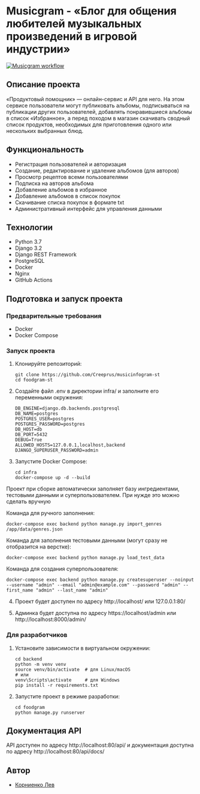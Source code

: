 # Musicgram - «Блог для общения любителей музыкальных произведений в игровой индустрии»

[![Musicgram workflow](https://github.com/Creeprus/foodgram-st/actions/workflows/foodgram_workflow.yml)](https://github.com/Creeprus/foodgram-st/actions/workflows/foodgram_workflow.yml)

## Описание проекта

«Продуктовый помощник» — онлайн-сервис и API для него. На этом сервисе пользователи могут публиковать альбомы, подписываться на публикации других пользователей, добавлять понравившиеся альбомы в список «Избранное», а перед походом в магазин скачивать сводный список продуктов, необходимых для приготовления одного или нескольких выбранных блюд.

## Функциональность

- Регистрация пользователей и авторизация
- Создание, редактирование и удаление альбомов (для авторов)
- Просмотр рецептов всеми пользователями
- Подписка на авторов альбома
- Добавление альбомов в избранное
- Добавление альбомов в список покупок
- Скачивание списка покупок в формате txt
- Административный интерфейс для управления данными

## Технологии

- Python 3.7
- Django 3.2
- Django REST Framework
- PostgreSQL
- Docker
- Nginx
- GitHub Actions

## Подготовка и запуск проекта

### Предварительные требования

- Docker
- Docker Compose

### Запуск проекта

1. Клонируйте репозиторий:
   ```
   git clone https://github.com/Creeprus/musicinfogram-st
   cd foodgram-st
   ```

2. Создайте файл .env в директории infra/ и заполните его переменными окружения:
   ```
   DB_ENGINE=django.db.backends.postgresql
   DB_NAME=postgres
   POSTGRES_USER=postgres
   POSTGRES_PASSWORD=postgres
   DB_HOST=db
   DB_PORT=5432
   DEBUG=True
   ALLOWED_HOSTS=127.0.0.1,localhost,backend
   DJANGO_SUPERUSER_PASSWORD=admin
   ```

3. Запустите Docker Compose:
   ```
   cd infra
   docker-compose up -d --build
   ```
Проект при сборке автоматически заполняет базу ингредиентами, тестовыми данными и суперпользователем. При нужде это можно сделать вручную

Команда для ручного заполнения: 
   ```
   docker-compose exec backend python manage.py import_genres /app/data/genres.json 
   ```
Команда для заполнения тестовыми данными (могут сразу не отобразится на верстке): 
```
docker-compose exec backend python manage.py load_test_data
```
Команда для создания суперпользователя: 
```
docker-compose exec backend python manage.py createsuperuser --noinput --username "admin" --email "admin@example.com" --password "admin" --first_name "admin" --last_name "admin"
```
4. Проект будет доступен по адресу http://localhost/ или 127.0.0.1:80/

5. Админка будет доступна по адресу https://localhost/admin или http://localhost:8000/admin/

### Для разработчиков

1. Установите зависимости в виртуальном окружении:
   ```
   cd backend
   python -m venv venv
   source venv/bin/activate  # для Linux/macOS
   # или
   venv\Scripts\activate     # для Windows
   pip install -r requirements.txt
   ```

2. Запустите проект в режиме разработки:
   ```
   cd foodgram
   python manage.py runserver
   ```

## Документация API

API доступен по адресу http://localhost:80/api/ и документация доступна по адресу http://localhost:80/api/docs/

## Автор

- [Корниенко Лев](https://github.com/Creeprus)

